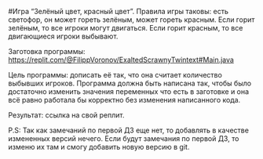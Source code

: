 #Игра “Зелёный цвет, красный цвет”.
Правила игры таковы: есть светофор, он может гореть зелёным, может гореть красным. Если горит зелёным, то все игроки могут двигаться. Если горит красным, то все двигающиеся игроки выбывают.

Заготовка программы:
https://replit.com/@FilippVoronov/ExaltedScrawnyTwintext#Main.java

Цель программы: дописать её так, что она считает количество выбывших игроков. Программа должна быть написана так, чтобы было достаточно изменить значения переменных что есть в заготовке и она всё равно работала бы корректно без изменения написанного кода.

Результат: ссылка на свой реплит.

P.S: Так как замечаний по первой ДЗ еще нет, то добавлять в качестве измененных версий нечего. Если будут замечания по первой ДЗ, то изменю их там и смогу добавить новую версию в git.